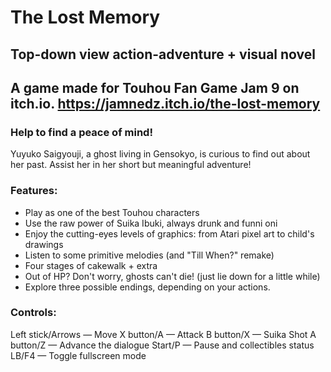 # The Lost Memory
## Top-down view action-adventure + visual novel
## A game made for Touhou Fan Game Jam 9 on itch.io. https://jamnedz.itch.io/the-lost-memory

### Help to find a peace of mind!
Yuyuko Saigyouji, a ghost living in Gensokyo, is curious to find out about her past. Assist her in her short but meaningful adventure!

### Features:
* Play as one of the best Touhou characters
* Use the raw power of Suika Ibuki, always drunk and funni oni
* Enjoy the cutting-eyes levels of graphics: from Atari pixel art to child's drawings
* Listen to some primitive melodies (and "Till When?" remake)
* Four stages of cakewalk + extra
* Out of HP? Don't worry, ghosts can't die! (just lie down for a little while)
* Explore three possible endings, depending on your actions.

### Controls:
Left stick/Arrows — Move
X button/A — Attack
B button/X — Suika Shot
A button/Z — Advance the dialogue
Start/P — Pause and collectibles status
LB/F4 — Toggle fullscreen mode
